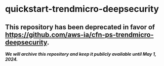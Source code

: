 # quickstart-trendmicro-deepsecurity 
## This repository has been deprecated in favor of https://github.com/aws-ia/cfn-ps-trendmicro-deepsecurity. 
***We will archive this repository and keep it publicly available until May 1, 2024.***
